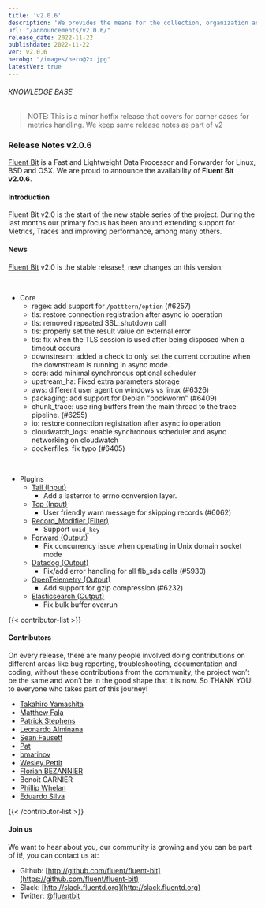 ```yaml
---
title: 'v2.0.6'
description: 'We provides the means for the collection, organization and computerized retrieval of knowledgeand Lightweight Data Forwarder for Linux, BSD, macOS and Windows.'
url: "/announcements/v2.0.6/"
release_date: 2022-11-22
publishdate: 2022-11-22
ver: v2.0.6
herobg: "/images/hero@2x.jpg"
latestVer: true
---
```


###### KNOWLEDGE BASE

> NOTE: This is a minor hotfix release that covers for corner cases for metrics handling. We keep same
release notes as part of v2

### Release Notes v2.0.6

[Fluent Bit](https://fluentbit.io) is a Fast and Lightweight Data Processor and Forwarder for Linux,
BSD and OSX. We are proud to announce the availability of **Fluent Bit v2.0.6**.

#### Introduction

Fluent Bit v2.0 is the start of the new stable series of the project. During the last months our primary focus has been around extending support for Metrics, Traces and improving performance, among many others.

#### News

[Fluent Bit](https://fluentbit.io) v2.0 is the stable release!, new changes on this version:

<br>

 - Core
   - regex: add support for `/patttern/option` (#6257)
   - tls: restore connection registration after async io operation
   - tls: removed repeated SSL_shutdown call
   - tls: properly set the result value on external error
   - tls: fix when the TLS session is used after being disposed when a timeout occurs
   - downstream: added a check to only set the current coroutine when the downstream is running in async mode.
   - core: add minimal synchronous optional scheduler
   - upstream_ha: Fixed extra parameters storage
   - aws: different user agent on windows vs linux (#6326)
   - packaging: add support for Debian "bookworm" (#6409)
   - chunk_trace: use ring buffers from the main thread to the trace pipeline. (#6255)
   - io: restore connection registration after async io operation
   - cloudwatch_logs: enable synchronous scheduler and async networking on cloudwatch
   - dockerfiles: fix typo (#6405)

<br>

 - Plugins
   - [Tail (Input)](https://docs.fluentbit.io/manual/pipeline/inputs/tail/)
      - Add a lasterror to errno conversion layer.
   - [Tcp (Input)](https://docs.fluentbit.io/manual/pipeline/inputs/tcp/)
      - User friendly warn message for skipping records (#6062)
   - [Record_Modifier (Filter)](https://docs.fluentbit.io/manual/pipeline/filters/record_modifier/)
      - Support `uuid_key`
   - [Forward (Output)](https://docs.fluentbit.io/manual/pipeline/outputs/forward/)
      - Fix concurrency issue when operating in Unix domain socket mode
   - [Datadog (Output)](https://docs.fluentbit.io/manual/pipeline/outputs/datadog/)
      - Fix/add error handling for all flb_sds calls (#5930)
   - [OpenTelemetry (Output)](https://docs.fluentbit.io/manual/pipeline/outputs/opentelemetry/)
      - Add support for gzip compression (#6232)
   - [Elasticsearch (Output)](https://docs.fluentbit.io/manual/pipeline/outputs/es/)
      - Fix bulk buffer overrun

{{< contributor-list >}}
#### Contributors

On every release, there are many people involved doing contributions on different areas like bug reporting, troubleshooting, documentation and coding, without these contributions from the community, the project won’t be the same and won’t be in the good shape that it is now. So THANK YOU! to everyone who takes part of this journey!

- [Takahiro Yamashita](https://github.com/nokute78)
- [Matthew Fala](https://github.com/matthewfala)
- [Patrick Stephens](https://github.com/patrick-stephens)
- [Leonardo Alminana](https://github.com/leonardo-albertovich)
- [Sean Fausett](https://github.com/gitfool)
- [Pat](https://github.com/patrick-stephens)
- [bmarinov](https://github.com/bmarinov)
- [Wesley Pettit](https://github.com/PettitWesley)
- [Florian BEZANNIER](https://github.com/flobz)
- Benoit GARNIER
- [Phillip Whelan](https://github.com/pwhelan)
- [Eduardo Silva](https://github.com/edsiper)

{{< /contributor-list >}}

#### Join us

We want to hear about you, our community is growing and you can be part of it!, you can contact us at:

* Github: [http://github.com/fluent/fluent-bit](https://github.com/fluent/fluent-bit)
* Slack: [http://slack.fluentd.org](http://slack.fluentd.org)
* Twitter: [@fluentbit](https://twitter.com/fluentbit)
